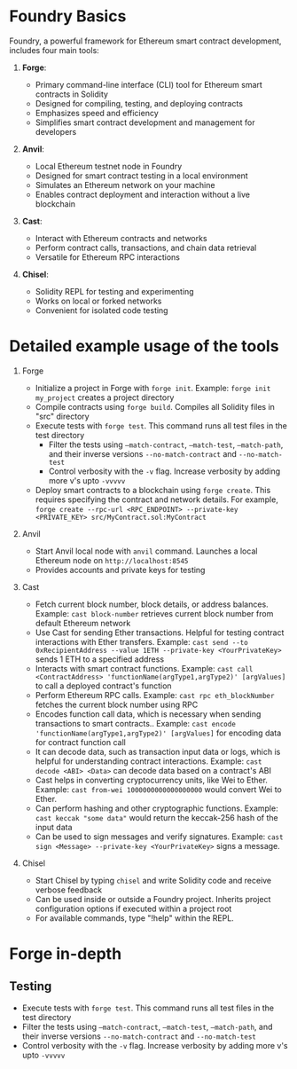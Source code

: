 # Foundry Basics

Foundry, a powerful framework for Ethereum smart contract development, includes four main tools:

1. **Forge**: 
   - Primary command-line interface (CLI) tool for Ethereum smart contracts in Solidity
   - Designed for compiling, testing, and deploying contracts
   - Emphasizes speed and efficiency
   - Simplifies smart contract development and management for developers

2. **Anvil**: 
   - Local Ethereum testnet node in Foundry
   - Designed for smart contract testing in a local environment
   - Simulates an Ethereum network on your machine
   - Enables contract deployment and interaction without a live blockchain

3. **Cast**:
   - Interact with Ethereum contracts and networks
   - Perform contract calls, transactions, and chain data retrieval
   - Versatile for Ethereum RPC interactions

4. **Chisel**: 
   - Solidity REPL for testing and experimenting
   - Works on local or forked networks
   - Convenient for isolated code testing


# Detailed example usage of the tools

1. Forge
   - Initialize a project in Forge with `forge init`. Example: `forge init my_project` creates a project directory
   - Compile contracts using `forge build`. Compiles all Solidity files in "src" directory
   - Execute tests with `forge test`. This command runs all test files in the test directory
      - Filter the tests using `–match-contract`, `–match-test`, `–match-path`, and their inverse versions `--no-match-contract` and `--no-match-test`
      - Control verbosity with the `-v` flag. Increase verbosity by adding more v's upto `-vvvvv`
   - Deploy smart contracts to a blockchain using `forge create`. This requires specifying the contract and network details. For example, `forge create --rpc-url <RPC_ENDPOINT> --private-key <PRIVATE_KEY> src/MyContract.sol:MyContract`


2. Anvil
   - Start Anvil local node with `anvil` command. Launches a local Ethereum node on `http://localhost:8545`
   - Provides accounts and private keys for testing


3. Cast
   - Fetch current block number, block details, or address balances. Example: `cast block-number` retrieves current block number from default Ethereum network
   - Use Cast for sending Ether transactions. Helpful for testing contract interactions with Ether transfers. Example: `cast send --to 0xRecipientAddress --value 1ETH --private-key <YourPrivateKey>` sends 1 ETH to a specified address
   - Interacts with smart contract functions. Example: `cast call <ContractAddress> 'functionName(argType1,argType2)' [argValues]` to call a deployed contract's function
   - Perform Ethereum RPC calls. Example: `cast rpc eth_blockNumber` fetches the current block number using RPC
   - Encodes function call data, which is necessary when sending transactions to smart contracts.. Example: `cast encode 'functionName(argType1,argType2)' [argValues]` for encoding data for contract function call
   - It can decode data, such as transaction input data or logs, which is helpful for understanding contract interactions. Example: `cast decode <ABI> <Data>` can decode data based on a contract's ABI
   - Cast helps in converting cryptocurrency units, like Wei to Ether. Example: `cast from-wei 1000000000000000000` would convert Wei to Ether.
   - Can perform hashing and other cryptographic functions. Example: `cast keccak "some data"` would return the keccak-256 hash of the input data
   - Can be used to sign messages and verify signatures. Example: `cast sign <Message> --private-key <YourPrivateKey>` signs a message.


4. Chisel
   - Start Chisel by typing `chisel` and write Solidity code and receive verbose feedback
   - Can be used inside or outside a Foundry project. Inherits project configuration options if executed within a project root
   - For available commands, type "!help" within the REPL.


# Forge in-depth

## Testing
- Execute tests with `forge test`. This command runs all test files in the test directory
- Filter the tests using `–match-contract`, `–match-test`, `–match-path`, and their inverse versions `--no-match-contract` and `--no-match-test`
- Control verbosity with the `-v` flag. Increase verbosity by adding more v's upto `-vvvvv`